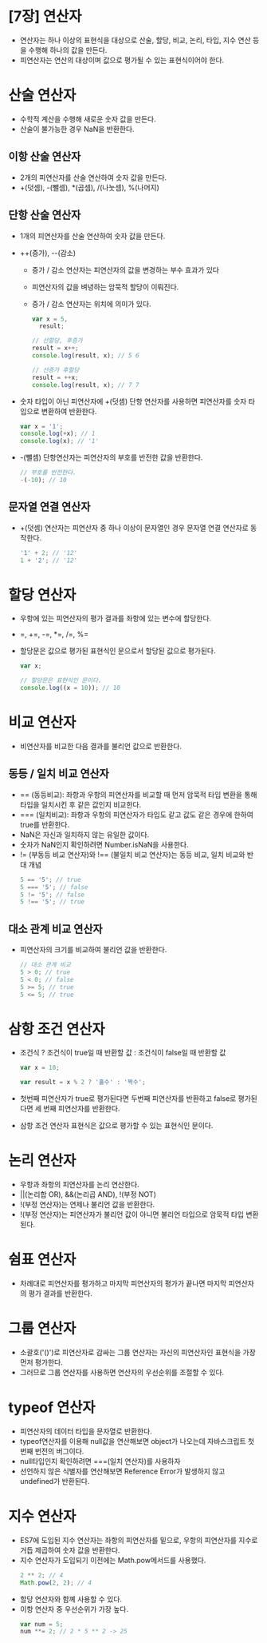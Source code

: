 # [7장] 연산자

- 연산자는 하나 이상의 표현식을 대상으로 산술, 할당, 비교, 논리, 타입, 지수 연산 등을 수행해 하나의 값을 만든다.
- 피연산자는 연산의 대상이며 값으로 평가될 수 있는 표현식이어야 한다.

# 산술 연산자

- 수학적 계산을 수행해 새로운 숫자 값을 만든다.
- 산술이 불가능한 경우 NaN을 반환한다.

## 이항 산술 연산자

- 2개의 피연산자를 산술 연산하여 숫자 값을 만든다.
- +(덧셈), -(뺄셈), \*(곱셈), /(나눗셈), %(나머지)

## 단항 산술 연산자

- 1개의 피연산자를 산술 연산하여 숫자 값을 만든다.
- ++(증가), --(감소)

  - 증가 / 감소 연산자는 피연산자의 값을 변경하는 부수 효과가 있다
  - 피연산자의 값을 벼녕하는 암묵적 할당이 이뤄진다.
  - 증가 / 감소 연산자는 위치에 의미가 있다.

    ```jsx
    var x = 5,
      result;

    // 선할당, 후증가
    result = x++;
    console.log(result, x); // 5 6

    // 선증가 후할당
    result = ++x;
    console.log(result, x); // 7 7
    ```

- 숫자 타입이 아닌 피연산자에 +(덧셈) 단항 연산자를 사용하면 피연산자를 숫자 타입으로 변환하여 반환한다.
  ```jsx
  var x = '1';
  console.log(+x); // 1
  console.log(x); // '1'
  ```
- -(뺄셈) 단항연산자는 피연산자의 부호를 반전한 값을 반환한다.
  ```jsx
  // 부호를 반전한다.
  -(-10); // 10
  ```

## 문자열 연결 연산자

- +(덧셈) 연산자는 피연산자 중 하나 이상이 문자열인 경우 문자열 연결 연산자로 동작한다.
  ```jsx
  '1' + 2; // '12'
  1 + '2'; // '12'
  ```

# 할당 연산자

- 우항에 있는 피연산자의 평가 결과를 좌항에 있는 변수에 할당한다.
- =, +=, -=, \*=, /=, %=
- 할당문은 값으로 평가된 표현식인 문으로서 할당된 값으로 평가된다.

  ```jsx
  var x;

  // 할당문은 표현식인 문이다.
  console.log((x = 10)); // 10
  ```

# 비교 연산자

- 비연산자를 비교한 다음 결과를 불리언 값으로 반환한다.

## 동등 / 일치 비교 연산자

- == (동등비교): 좌항과 우항의 피연산자를 비교할 때 먼저 암묵적 타입 변환을 통해 타입을 일치시킨 후 같은 값인지 비교한다.
- === (일치비교): 좌항과 우항의 피연산자가 타입도 같고 값도 같은 경우에 한하여 true를 반환한다.
- NaN은 자신과 일치하지 않는 유일한 값이다.
- 숫자가 NaN인지 확인하려면 Number.isNaN을 사용한다.
- != (부동등 비교 연산자)와 !== (불일치 비교 연산자)는 동등 비교, 일치 비교와 반대 개념
  ```jsx
  5 == '5'; // true
  5 === '5'; // false
  5 != '5'; // false
  5 !== '5'; // true
  ```

## 대소 관계 비교 연산자

- 피연산자의 크기를 비교하여 불리언 값을 반환한다.
  ```jsx
  // 대소 관계 비교
  5 > 0; // true
  5 < 0; // false
  5 >= 5; // true
  5 <= 5; // true
  ```

# 삼항 조건 연산자

- 조건식 ? 조건식이 true일 때 반환할 값 : 조건식이 false일 때 반환할 값

  ```jsx
  var x = 10;

  var result = x % 2 ? '홀수' : '짝수';
  ```

- 첫번째 피연산자가 true로 평가된다면 두번째 피연산자를 반환하고 false로 평가된다면 세 번째 피연산자를 반환한다.
- 삼항 조건 연산자 표현식은 값으로 평가할 수 있는 표현식인 문이다.

# 논리 연산자

- 우항과 좌항의 피연산자를 논리 연산한다.
- ||(논리합 OR), &&(논리곱 AND), !(부정 NOT)
- !(부정 연산자)는 연제나 불리언 값을 반환한다.
- !(부정 연산자)는 피연산자가 불리언 값이 아니면 불리언 타입으로 암묵적 타입 변환된다.

# 쉼표 연산자

- 차례대로 피연산자를 평가하고 마지막 피연산자의 평가가 끝나면 마지막 피연산자의 평가 결과를 반환한다.

# 그룹 연산자

- 소괄호('()')로 피연산자로 감싸는 그룹 연산자는 자신의 피연산자인 표현식을 가장 먼저 평가한다.
- 그러므로 그룹 연산자를 사용하면 연산자의 우선순위를 조절할 수 있다.

# typeof 연산자

- 피연산자의 데이터 타입을 문자열로 반환한다.
- typeof연산자를 이용해 null값을 연산해보면 object가 나오는데 자바스크립트 첫 번째 번전의 버그이다.
- null타입인지 확인하려면 ===(일치 연산자)를 사용하자
- 선언하지 않은 식별자를 연산해보면 Reference Error가 발생하지 않고 undefined가 반환된다.

# 지수 연산자

- ES7에 도입된 지수 연산자는 좌항의 피연산자를 밑으로, 우항의 피연산자를 지수로 거듭 제곱하여 숫자 값을 반환한다.
- 지수 연산자가 도입되기 이전에는 Math.pow메서드를 사용했다.
  ```jsx
  2 ** 2; // 4
  Math.pow(2, 2); // 4
  ```
- 할당 연산자와 함꼐 사용할 수 있다.
- 이항 연산자 중 우선순위가 가장 높다.
  ```jsx
  var num = 5;
  num **= 2; // 2 * 5 ** 2 -> 25
  ```

